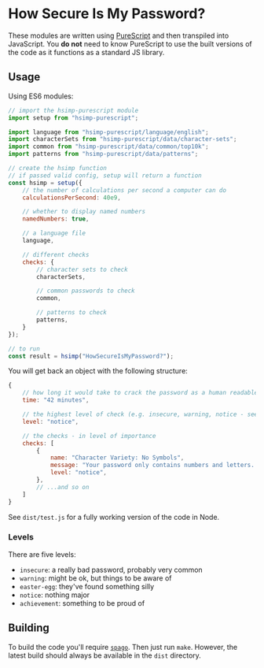 # How Secure Is My Password?

These modules are written using [PureScript](http://www.purescript.org) and then transpiled into JavaScript. You **do not** need to know PureScript to use the built versions of the code as it functions as a standard JS library.

## Usage

Using ES6 modules:

```javascript
// import the hsimp-purescript module
import setup from "hsimp-purescript";

import language from "hsimp-purescript/language/english";
import characterSets from "hsimp-purescript/data/character-sets";
import common from "hsimp-purescript/data/common/top10k";
import patterns from "hsimp-purescript/data/patterns";

// create the hsimp function
// if passed valid config, setup will return a function
const hsimp = setup({
    // the number of calculations per second a computer can do
    calculationsPerSecond: 40e9,

    // whether to display named numbers
    namedNumbers: true,

    // a language file
    language,

    // different checks
    checks: {
        // character sets to check
        characterSets,

        // common passwords to check
        common,

        // patterns to check
        patterns,
    }
});

// to run
const result = hsimp("HowSecureIsMyPassword?");
```

You will get back an object with the following structure:

```javascript
{
    // how long it would take to crack the password as a human readable string
    time: "42 minutes",

    // the highest level of check (e.g. insecure, warning, notice - see below)
    level: "notice",

    // the checks - in level of importance
    checks: [
        {
            name: "Character Variety: No Symbols",
            message: "Your password only contains numbers and letters. Adding a symbol can make your password more secure. Don\'t forget you can often use spaces in passwords.",
            level: "notice",
        },
        // ...and so on
    ]
}
```

See `dist/test.js` for a fully working version of the code in Node.

### Levels

There are five levels:

- `insecure`: a really bad password, probably very common
- `warning`: might be ok, but things to be aware of
- `easter-egg`: they've found something silly
- `notice`: nothing major
- `achievement`: something to be proud of


## Building

To build the code you'll require [`spago`](https://github.com/spacchetti/spago). Then just run `make`.  However, the latest build should always be available in the `dist` directory.
